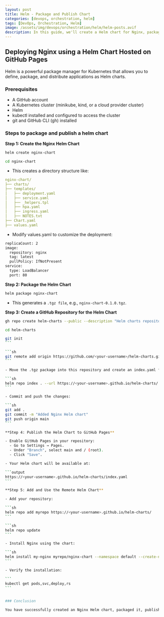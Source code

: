 ```yaml
---
layout: post
title: Helm - Package and Publish Chart
categories: [devops, orchestration, helm]
tags: [DevOps, Orchestration, Helm]
image: /assets/img/devops/orchestration/helm/helm-posts.avif
description: In this guide, we'll create a Helm chart for Nginx, package it, publish it to GitHub Pages, and then use it to install Nginx on a Kubernetes cluster.
---
```


## Deploying Nginx using a Helm Chart Hosted on GitHub Pages

Helm is a powerful package manager for Kubernetes that allows you to define, package, and distribute applications as Helm charts.

### Prerequisites

- A GitHub account
- A Kubernetes cluster (minikube, kind, or a cloud provider cluster)
- Helm
- kubectl installed and configured to access the cluster
- git and GitHub CLI (gh) installed

### Steps to package and publish a helm chart

**Step 1: Create the Nginx Helm Chart**

```sh
helm create nginx-chart
```

```sh
cd nginx-chart
```

- This creates a directory structure like:

```yaml
nginx-chart/
├── charts/
├── templates/
│   ├── deployment.yaml
│   ├── service.yaml
│   ├── _helpers.tpl
│   ├── hpa.yaml
│   ├── ingress.yaml
│   ├── NOTES.txt
├── Chart.yaml
├── values.yaml
```

- Modify values.yaml to customize the deployment:

```sh
replicaCount: 2
image:
  repository: nginx
  tag: latest
  pullPolicy: IfNotPresent
service:
  type: LoadBalancer
  port: 80
```

**Step 2: Package the Helm Chart**

```sh
helm package nginx-chart
```

- This generates a `.tgz file`, e.g., `nginx-chart-0.1.0.tgz`.

**Step 3: Create a GitHub Repository for the Helm Chart**

```sh
gh repo create helm-charts --public --description "Helm charts repository"
```

```sh
cd helm-charts
```

````sh
git init
```

```sh
git remote add origin https://github.com/<your-username>/helm-charts.git
```

- Move the .tgz package into this repository and create an index.yaml file:

```sh
helm repo index . --url https://<your-username>.github.io/helm-charts/
```

- Commit and push the changes:

```sh
git add .
git commit -m "Added Nginx Helm chart"
git push origin main
```

**Step 4: Publish the Helm Chart to GitHub Pages**

- Enable GitHub Pages in your repository:
  - Go to Settings → Pages.
  - Under "Branch", select main and / (root).
  - Click "Save".

- Your Helm chart will be available at:

```output
https://<your-username>.github.io/helm-charts/index.yaml
```

**Step 5: Add and Use the Remote Helm Chart**

- Add your repository:

```sh
helm repo add myrepo https://<your-username>.github.io/helm-charts/
```

```sh
helm repo update
```

- Install Nginx using the chart:

```sh
helm install my-nginx myrepo/nginx-chart --namespace default --create-namespace
```

- Verify the installation:

```
kubectl get pods,svc,deploy,rs
```


### Conclusion

You have successfully created an Nginx Helm chart, packaged it, published it to GitHub Pages, and used it to install Nginx on a Kubernetes cluster. This approach can be used for deploying other applications as well. Happy Helm charting!